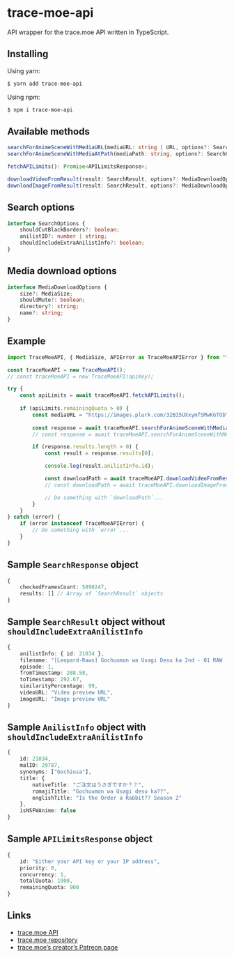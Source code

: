 # trace-moe-api

API wrapper for the trace.moe API written in TypeScript.

## Installing

Using yarn:

```bash
$ yarn add trace-moe-api
```

Using npm:

```bash
$ npm i trace-moe-api
```

## Available methods

```typescript
searchForAnimeSceneWithMediaURL(mediaURL: string | URL, options?: SearchOptions): Promise<SearchResponse>;
searchForAnimeSceneWithMediaAtPath(mediaPath: string, options?: SearchOptions): Promise<SearchResponse>;

fetchAPILimits(): Promise<APILimitsResponse>;

downloadVideoFromResult(result: SearchResult, options?: MediaDownloadOptions): Promise<string>;
downloadImageFromResult(result: SearchResult, options?: MediaDownloadOptions): Promise<string>;
```

## Search options

```typescript
interface SearchOptions {
    shouldCutBlackBorders?: boolean;
    anilistID?: number | string;
    shouldIncludeExtraAnilistInfo?: boolean;
}
```

## Media download options

```typescript
interface MediaDownloadOptions {
    size?: MediaSize;
    shouldMute?: boolean;
    directory?: string;
    name?: string;
}
```

## Example

```typescript
import TraceMoeAPI, { MediaSize, APIError as TraceMoeAPIError } from "trace-moe-api";

const traceMoeAPI = new TraceMoeAPI();
// const traceMoeAPI = new TraceMoeAPI(apiKey);

try {
    const apiLimits = await traceMoeAPI.fetchAPILimits();
	
    if (apiLimits.remainingQuota > 0) {
        const mediaURL = "https://images.plurk.com/32B15UXxymfSMwKGTObY5e.jpg";
	
        const response = await traceMoeAPI.searchForAnimeSceneWithMediaURL(mediaURL);
        // const response = await traceMoeAPI.searchForAnimeSceneWithMediaAtPath(mediaPath);

        if (response.results.length > 0) {
            const result = response.results[0];

            console.log(result.anilistInfo.id);

            const downloadPath = await traceMoeAPI.downloadVideoFromResult(result, MediaSize.large);
            // const downloadPath = await traceMoeAPI.downloadImageFromResult(result, MediaSize.large);

            // Do something with `downloadPath`...		
        }
    }
} catch (error) {
    if (error instanceof TraceMoeAPIError) {
        // Do something with `error`...
    }
}
```

## Sample `SearchResponse` object

```typescript
{
    checkedFramesCount: 5890247,
    results: [] // Array of `SearchResult` objects
}
```

## Sample `SearchResult` object without `shouldIncludeExtraAnilistInfo`

```typescript
{
    anilistInfo: { id: 21034 },
    filename: "[Leopard-Raws] Gochuumon wa Usagi Desu ka 2nd - 01 RAW (KBS 1280x720 x264 AAC).mp4",
    episode: 1,
    fromTimestamp: 288.58,
    toTimestamp: 292.67,
    similarityPercentage: 99,
    videoURL: "Video preview URL",
    imageURL: "Image preview URL"
}
```

## Sample `AnilistInfo` object with `shouldIncludeExtraAnilistInfo`

```typescript
{
    id: 21034,
    malID: 29787,
    synonyms: ["Gochiusa"],
    title: {
        nativeTitle: "ご注文はうさぎですか？？",
        romajiTitle: "Gochuumon wa Usagi desu ka??",
        englishTitle: "Is the Order a Rabbit?? Season 2"
    },
    isNSFWAnime: false
}
```

## Sample `APILimitsResponse` object

```typescript
{
    id: "Either your API key or your IP address",
    priority: 0,
    concurrency: 1,
    totalQuota: 1000,
    remainingQuota: 900
}
```

## Links

- [trace.moe API](https://soruly.github.io/trace.moe-api)
- [trace.moe repository](https://github.com/soruly/trace.moe)
- [trace.moe’s creator’s Patreon page](https://www.patreon.com/soruly)
